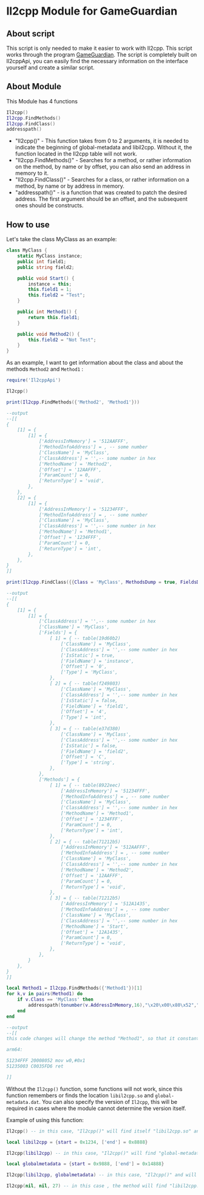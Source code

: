 # Il2cpp Module for GameGuardian

## About script
This script is only needed to make it easier to work with Il2cpp. This script works through the program [GameGuardian](https://gameguardian.net). The script is completely built on Il2cppApi, you can easily find the necessary information on the interface yourself and create a similar script.


## About Module

This Module has 4 functions 

```lua
Il2cpp()
Il2cpp.FindMethods()
Il2cpp.FindClass()
addresspath()
```


* "Il2cpp()" - This function takes from 0 to 2 arguments, it is needed to indicate the beginning of global-metadata and libil2cpp. Without it, the function located in the Il2cpp table will not work.
* "Il2cpp.FindMethods()" - Searches for a method, or rather information on the method, by name or by offset, you can also send an address in memory to it.
* "Il2cpp.FindClass()" - Searches for a class, or rather information on a method, by name or by address in memory.
* "addresspath()" - is a function that was created to patch the desired address. The first argument should be an offset, and the subsequent ones should be constructs.

## How to use

Let's take the class MyClass as an example:

```cs
class MyClass {
    static MyClass instance;
    public int field1;
    public string field2;

    public void Start() {
        instance = this;
        this.field1 = 1;
        this.field2 = "Test";
    }

    public int Method1() {
        return this.field1;
    }

    public void Method2() {
        this.field2 = "Not Test";
    }
}
```

As an example, I want to get information about the class and about the methods `Method2` and `Method1` :

```Lua
require('Il2cppApi')

Il2cpp()

print(Il2cpp.FindMethods({'Method2', 'Method1'}))

--output
--[[
{
    [1] = {
        [1] = {
            ['AddressInMemory'] = '512AAFFF',
            ['MethodInfoAddress'] = , -- some number
            ['ClassName'] = 'MyClass',
            ['ClassAddress'] = '',-- some number in hex
            ['MethodName'] = 'Method2',
            ['Offset'] = '12AAFFF',
            ['ParamCount'] = 0,
            ['ReturnType'] = 'void',
        },
    },
    [2] = {
        [1] = {
            ['AddressInMemory'] = '51234FFF',
            ['MethodInfoAddress'] = , -- some number
            ['ClassName'] = 'MyClass',
            ['ClassAddress'] = '',-- some number in hex
            ['MethodName'] = 'Method1',
            ['Offset'] = '1234FFF',
            ['ParamCount'] = 0,
            ['ReturnType'] = 'int',
        },
    },
}
]]

print(Il2cpp.FindClass({{Class = 'MyClass', MethodsDump = true, FieldsDump = true}}))

--output
--[[
{
    [1] = {
        [1] = {
            ['ClassAddress'] = '',-- some number in hex
            ['ClassName'] = 'MyClass',
            ['Fields'] = {
                [ 1] = { -- table(19d60b2)
                    ['ClassName'] = 'MyClass',
                    ['ClassAddress'] = '',-- some number in hex
                    ['IsStatic'] = true,
                    ['FieldName'] = 'instance',
                    ['Offset'] = '0',
                    ['Type'] = 'MyClass',
                },
                [ 2] = { -- table(f249803)
                    ['ClassName'] = 'MyClass',
                    ['ClassAddress'] = '',-- some number in hex
                    ['IsStatic'] = false,
                    ['FieldName'] = 'field1',
                    ['Offset'] = '4',
                    ['Type'] = 'int',
                },
                [ 3] = { -- table(e37d380)
                    ['ClassName'] = 'MyClass',
                    ['ClassAddress'] = '',-- some number in hex
                    ['IsStatic'] = false,
                    ['FieldName'] = 'field2',
                    ['Offset'] = 'C',
                    ['Type'] = 'string',
                },
            },
            ['Methods'] = {
                [ 1] = { -- table(8922eec)
                    ['AddressInMemory'] = '51234FFF',
                    ['MethodInfoAddress'] = , -- some number
                    ['ClassName'] = 'MyClass',
                    ['ClassAddress'] = '',-- some number in hex
                    ['MethodName'] = 'Method1',
                    ['Offset'] = '1234FFF',
                    ['ParamCount'] = 0,
                    ['ReturnType'] = 'int',
                },
                [ 2] = { -- table(71212b5)
                    ['AddressInMemory'] = '512AAFFF',
                    ['MethodInfoAddress'] = , -- some number
                    ['ClassName'] = 'MyClass',
                    ['ClassAddress'] = '',-- some number in hex
                    ['MethodName'] = 'Method2',
                    ['Offset'] = '12AAFFF',
                    ['ParamCount'] = 0,
                    ['ReturnType'] = 'void',
                },
                [ 3] = { -- table(71212b5)
                    ['AddressInMemory'] = '512A1435',
                    ['MethodInfoAddress'] = , -- some number
                    ['ClassName'] = 'MyClass',
                    ['ClassAddress'] = '',-- some number in hex
                    ['MethodName'] = 'Start',
                    ['Offset'] = '12A1435',
                    ['ParamCount'] = 0,
                    ['ReturnType'] = 'void',
                },
            },
        }
    },
}
]]

local Method1 = Il2cpp.FindMethods({'Method1'})[1]
for k,v in pairs(Method1) do
    if v.Class == 'MyClass' then 
        addresspath(tonumber(v.AddressInMemory,16),"\x20\x00\x80\x52","\xc0\x03\x5f\xd6")
    end
end

--output
--[[
this code changes will change the method "Method1", so that it constantly returns 1

arm64:

51234FFF 20008052 mov w0,#0x1
51235003 C0035FD6 ret

]]
```
Without the `Il2cpp()` function, some functions will not work, since this function remembers or finds the location `libil2cpp.so` and `global-metadata.dat`. You can also specify the version of `Il2cpp`, this will be required in cases where the module cannot determine the version itself.

Example of using this function:

```lua
Il2cpp() -- in this case, "Il2cpp()" will find itself "libil2cpp.so" and "global-metadata.dat".

local libil2cpp = {start = 0x1234, ['end'] = 0x8888}

Il2cpp(libil2cpp) -- in this case, "Il2cpp()" will find "global-metadata.dat" itself and remember the location"libil2cpp.so ", which was given to him.

local globalmetadata = {start = 0x9888, ['end'] = 0x14888}

Il2cpp(libil2cpp, globalmetadata) -- in this case, "Il2cpp()" and will remember the location "libil2cpp.so " and "global-metadata.dat", which was passed to him.

Il2cpp(nil, nil, 27) -- in this case , the method will find "libil2cpp.so" and "global-metadata.dat" and will remember the "Il2cpp" version
```